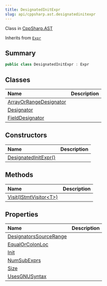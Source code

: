 ```yaml
---
title: DesignatedInitExpr
slug: api/cppsharp.ast.designatedinitexpr
---
```

Class in [CppSharp.AST](/api/cppsharp/ast)

Inherits from [`Expr`](/api/cppsharp/ast/expr)

## Summary



```csharp
public class DesignatedInitExpr : Expr
```

## Classes

|Name|Description|
|:---|:---|
|[ArrayOrRangeDesignator](/api/cppsharp/ast/designatedinitexpr/arrayorrangedesignator)||
|[Designator](/api/cppsharp/ast/designatedinitexpr/designator)||
|[FieldDesignator](/api/cppsharp/ast/designatedinitexpr/fielddesignator)||

## Constructors

|Name|Description|
|:---|:---|
|[DesignatedInitExpr\(\)](/api/cppsharp/ast/designatedinitexpr//ctor)||

## Methods

|Name|Description|
|:---|:---|
|[Visit\(IStmtVisitor\<T\>\)](/api/cppsharp/ast/designatedinitexpr/visit)||

## Properties

|Name|Description|
|:---|:---|
|[DesignatorsSourceRange](/api/cppsharp/ast/designatedinitexpr/designatorssourcerange)||
|[EqualOrColonLoc](/api/cppsharp/ast/designatedinitexpr/equalorcolonloc)||
|[Init](/api/cppsharp/ast/designatedinitexpr/init)||
|[NumSubExprs](/api/cppsharp/ast/designatedinitexpr/numsubexprs)||
|[Size](/api/cppsharp/ast/designatedinitexpr/size)||
|[UsesGNUSyntax](/api/cppsharp/ast/designatedinitexpr/usesgnusyntax)||

